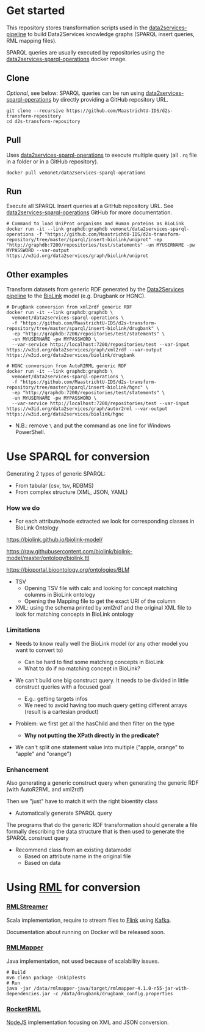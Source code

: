 # Get started

This repository stores transformation scripts used in the [data2services-pipeline](https://github.com/MaastrichtU-IDS/data2services-pipeline) to build Data2Services knowledge graphs (SPARQL insert queries, RML mapping files).

SPARQL queries are usually executed by repositories using the [data2services-sparql-operations](https://github.com/MaastrichtU-IDS/data2services-sparql-operations) docker image.

## Clone

*Optional*, see below: SPARQL queries can be run using [data2services-sparql-operations](https://hub.docker.com/r/vemonet/data2services-sparql-operations) by directly providing a GitHub repository URL.

```shell
git clone --recursive https://github.com/MaastrichtU-IDS/d2s-transform-repository
cd d2s-transform-repository
```

## Pull

Uses [data2services-sparql-operations](https://hub.docker.com/r/vemonet/data2services-sparql-operations) to execute multiple query (all `.rq` file in a folder or in a GitHub repository).

```shell
docker pull vemonet/data2services-sparql-operations
```

## Run

Execute all SPARQL Insert queries at a GitHub repository URL. See [data2services-sparql-operations](https://github.com/MaastrichtU-IDS/data2services-sparql-operations) GitHub for more documentation.

```shell
# Command to load UniProt organisms and Human proteins as BioLink
docker run -it --link graphdb:graphdb vemonet/data2services-sparql-operations -f "https://github.com/MaastrichtU-IDS/d2s-transform-repository/tree/master/sparql/insert-biolink/uniprot" -ep "http://graphdb:7200/repositories/test/statements" -un MYUSERNAME -pw MYPASSWORD --var-output https://w3id.org/data2services/graph/biolink/uniprot
```

## Other examples

Transform datasets from generic RDF generated by the [Data2Services pipeline](https://github.com/MaastrichtU-IDS/data2services-pipeline) to the [BioLink](https://github.com/biolink/biolink-model) model (e.g. Drugbank or HGNC). 

```shell
# DrugBank conversion from xml2rdf generic RDF
docker run -it --link graphdb:graphdb \
  vemonet/data2services-sparql-operations \
  -f "https://github.com/MaastrichtU-IDS/d2s-transform-repository/tree/master/sparql/insert-biolink/drugbank" \
  -ep "http://graphdb:7200/repositories/test/statements" \
  -un MYUSERNAME -pw MYPASSWORD \
  --var-service http://localhost:7200/repositories/test --var-input https://w3id.org/data2services/graph/xml2rdf --var-output https://w3id.org/data2services/biolink/drugbank

# HGNC conversion from AutoR2RML generic RDF
docker run -it --link graphdb:graphdb \
  vemonet/data2services-sparql-operations \
  -f "https://github.com/MaastrichtU-IDS/d2s-transform-repository/tree/master/sparql/insert-biolink/hgnc" \
  -ep "http://graphdb:7200/repositories/test/statements" \
  -un MYUSERNAME -pw MYPASSWORD \
  --var-service http://localhost:7200/repositories/test --var-input https://w3id.org/data2services/graph/autor2rml --var-output https://w3id.org/data2services/biolink/hgnc
```

* N.B.: remove `\` and put the command as one line for Windows PowerShell.

# Use SPARQL for conversion

Generating 2 types of generic SPARQL:

* From tabular (csv, tsv, RDBMS)
* From complex structure (XML, JSON, YAML)

### How we do

* For each attribute/node extracted we look for corresponding classes in BioLink Ontology

https://biolink.github.io/biolink-model/

https://raw.githubusercontent.com/biolink/biolink-model/master/ontology/biolink.ttl

https://bioportal.bioontology.org/ontologies/BLM

* TSV
  * Opening TSV file with calc and looking for concept matching columns in BioLink ontology
  * Opening  the Mapping file to get the exact URI of the column
* XML: using the schema printed by xml2rdf and the original XML file to look for matching concepts in BioLink ontology



### Limitations

* Needs to know really well the BioLink model (or any other model you want to convert to)
  * Can be hard to find some matching concepts in BioLink
  * What to do if no matching concept in BioLink?

* We can't build one big construct query. It needs to be divided in little construct queries with a focused goal
  * E.g.: getting targets infos
  * We need to avoid having too much query getting different arrays (result is a cartesian product)
* Problem: we first get all the hasChild and then filter on the type
  * **Why not putting the XPath directly in the predicate?**
* We can't split one statement value into multiple ("apple, orange" to "apple" and "orange")

### Enhancement

Also generating a generic construct query when generating the generic RDF (with AutoR2RML and xml2rdf) 

Then we "just" have to match it with the right bioentity class

* Automatically generate SPARQL query

The programs that do the generic RDF transformation should generate a file formally describing the data structure that is then used to generate the SPARQL construct query 

* Recommend class from an existing datamodel
  * Based on attribute name in the original file
  * Based on data 



# Using [RML](http://rml.io/) for conversion

### [RMLStreamer](https://github.com/RMLio/RMLStreamer)

Scala implementation, require to stream files to [Flink](https://flink.apache.org/) using [Kafka](https://kafka.apache.org/).

Documentation about running on Docker will be released soon.

### [RMLMapper](https://github.com/RMLio/rmlmapper-java)

Java implementation, not used because of scalability issues.

```shell
# Build
mvn clean package -DskipTests
# Run
java -jar /data/rmlmapper-java/target/rmlmapper-4.1.0-r55-jar-with-dependencies.jar -c /data/drugbank/drugbank_config.properties
```

### [RocketRML](https://github.com/semantifyit/RocketRML)

[NodeJS](https://nodejs.org/en/) implementation focusing on XML and JSON conversion.